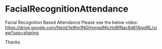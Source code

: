 # FacialRecognitionAttendance
Facial Recognition Based Attendance
Please see the below video:
https://drive.google.com/file/d/1e9hn1NGHymqdNjLHnBfNac8d61AipdRL/view?usp=sharing

Thanks